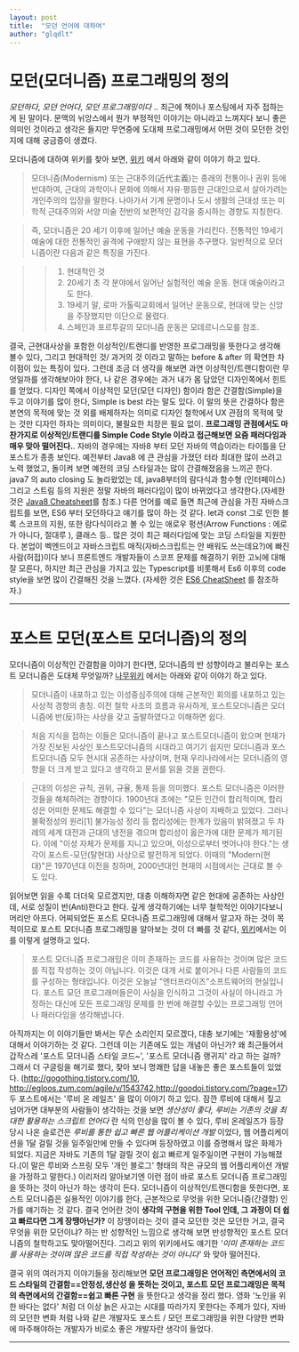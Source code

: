 ```yaml
---
layout: post
title:  "모던 언어에 대하여"
author: "glqdlt"
---
```


# 모던(모더니즘) 프로그래밍의 정의

*모던하다*, *모던 언어다*, *모던 프로그래밍이다* .. 최근에 책이나 포스팅에서 자주 접하는 게 된 말이다. 문맥의 뉘앙스에서 뭔가 부정적인 이야기는 아니라고 느껴지다 보니 좋은 의미인 것이라고 생각은 들지만 무연중에 도대체 프로그래밍에서 어떤 것이 모던한 것인지에 대해 궁금증이 생겼다.

모더니즘에 대하여 위키를 찾아 보면, [위키](https://ko.wikipedia.org/wiki/%EB%AA%A8%EB%8D%94%EB%8B%88%EC%A6%98) 에서 아래와 같이 이야기 하고 있다.

>모더니즘(Modernism) 또는 근대주의(近代主義)는 종래의 전통이나 권위 등에 반대하여, 근대의 과학이나 문화에 의해서 자유·평등한 근대인으로서 살아가려는 개인주의의 입장을 말한다. 나아가서 기계 문명이나 도시 생활의 근대성 또는 미학적 근대주의와 서양 미술 전반의 보편적인 감각을 중시하는 경향도 지칭한다.

>즉, 모더니즘은 20 세기 이후에 일어난 예술 운동을 가리킨다. 전통적인 19세기 예술에 대한 전통적인 골격에 구애받지 않는 표현을 추구했다. 일반적으로 모더니즘이란 다음과 같은 특징을 가진다.

>> 1. 현대적인 것
>> 2. 20세기 초 각 분야에서 일어난 실험적인 예술 운동. 현대 예술이라고도 한다.
>> 3. 19세기 말, 로마 가톨릭교회에서 일어난 운동으로, 현대에 맞는 신앙을 주장했지만 이단으로 몰렸다.
>> 4. 스페인과 포르투갈의 모더니즘 운동은 모데르니스모를 참조.

결국, 근현대사상을 포함한 이상적인/트랜디를 반영한 프로그래밍을 뜻한다고 생각해 볼수 있다, 그리고 현대적인 것/ 과거의 것 이라고 말하는 before & after 의 확연한 차이점이 있는 특징이 있다. 그런데 조금 더 생각을 해보면 과연 이상적인/트랜디함이란 무엇일까를 생각해보아야 한다, 나 같은 경우에는 과거 내가 몸 담았던 디자인쪽에서 힌트를 얻었다. 디자인 쪽에서 이상적인 모던(모던 디자인) 함이라 함은 간결함(Simple)을 두고 이야기를 많이 한다, Simple is best 라는 말도 있다. 이 말의 뜻은 간결하다 함은 본연의 목적에 맞는 것 외를 배제하자는 의미로 디자인 철학에서 UX 관점의 목적에 맞는 것만 디자인 하자는 의미이다, 불필요한 치장은 필요 없이. **프로그래밍 관점에서도 마찬가지로 이상적인/트랜디를 Simple Code Style 이라고 접근해보면 요즘 패러다임과 매우 맞아 떨어진다.**. 자바의 경우에는 자바8 부터 모던 자바의 역습이라는 타이틀을 단 포스트가 종종 보인다. 예전부터 Java8 에 큰 관심을 가졌던 터라 최대한 많이 쓰려고 노력 했었고, 돌이켜 보면 예전의 코딩 스타일과는 많이 간결해졌음을 느끼곤 한다. java7 의 auto closing 도 놀라왔었는 데, java8부터의 람다식과 함수형 (인터페이스) 그리고 스트림 등의 지원은 정말 자바의 패러다임이 많이 바뀌었다고 생각한다.(자세한 것은 [Java8 Cheatsheet](https://github.com/BafS/Java8-CheatSheet)를 참조.) 다른 언어를 예로 들면 최근에 관심을 가진 자바스크립트를 보면, ES6 부터 모던하다고 얘기를 많이 하는 것 같다. let과 const 그로 인한 블록 스코프의 지원, 또한 람다식이라고 볼 수 있는 애로우 펑션(Arrow Functions : 에로 가 아니다, 절대루 ), 클래스 등.. 많은 것이 최근 패러다임에 맞는 코딩 스타일을 지원한다. 본업이 벡엔드이고 자바스크립트 매직(자바스크립트는 안 배워도 쓰는데요?)에 빠진 사람(허접)이다 보니 프론트엔드 개발자들이 스코프 문제를 해결하기 위한 고뇌에 대해 잘 모른다, 하지만 최근 관심을 가지고 있는 Typescript를 비롯해서 Es6 이후의 code style을 보면 많이 간결해진 것을 느꼈다. (자세한 것은 [ES6 CheatSheet](https://github.com/DrkSephy/es6-cheatsheet#arrow-functions) 를 참조하자.) 

-----

# 포스트 모던(포스트 모더니즘)의 정의

모더니즘이 이상적인 간결함을 이야기 한다면, 모더니즘의 반 성향이라고 불리우는 포스트 모더니즘은 도대체 무엇일까? [나무위키](https://namu.wiki/w/%ED%8F%AC%EC%8A%A4%ED%8A%B8%EB%AA%A8%EB%8D%94%EB%8B%88%EC%A6%98) 에서는 아래와 같이 이야기 하고 있다.

> 모더니즘이 내포하고 있는 이성중심주의에 대해 근본적인 회의를 내포하고 있는 사상적 경향의 총칭. 
이전 철학 사조의 흐름과 유사하게, 포스트모더니즘은 모더니즘에 반(反)하는 사상을 갖고 출발하였다고 이해하면 쉽다.

> 처음 지식을 접하는 이들은 모더니즘이 끝나고 포스트모더니즘이 왔으며 현재가 가장 진보된 사상인 포스트모더니즘의 시대라고 여기기 쉽지만 모더니즘과 포스트모더니즘 모두 현시대 공존하는 사상이며, 현재 우리나라에서는 모더니즘의 영향을 더 크게 받고 있다고 생각하고 문서를 읽을 것을 권한다. 

> 근대의 이성은 규칙, 권위, 규율, 통제 등을 의미했다. 포스트 모더니즘은 이러한 것들을 해체하려는 경향이다. 1900년대 초에는 "모든 인간이 합리적이며, 합리성은 어떠한 문제도 해결할 수 있다"는 모더니즘 사상이 지배하고 있었다. 그러나 불확정성의 원리[1] 불가능성 정리 등 합리성에는 한계가 있음이 밝혀졌고 두 차례의 세계 대전과 근대의 냉전을 겪으며 합리성이 옳은가에 대한 문제가 제기된다. 이에 "이성 자체가 문제를 지니고 있으며, 이성으로부터 벗어나야 한다."는 생각이 포스트-모던(탈현대) 사상으로 발전하게 되었다. 이때의 "Modern(현대)"은 1970년대 이전을 칭하며, 2000년대인 현재의 시점에서는 근대로 볼 수도 있다.

읽어보면 읽을 수록 더더욱 모르겠지만, 대충 이해하자면 같은 현대에 공존하는 사상인데, 서로 성질이 반(Anti)한다고 한다. 깊게 생각하기에는 너무 철학적인 이야기다보니 머리만 아프다. 어찌되었든 포스트 모더니즘 프로그래밍에 대해서 알고자 하는 것이 목적이므로 포스트 모더니즘 프로그래밍을 알아보는 것이 더 빠를 것 같다, [위키](http://wiki.c2.com/?PostModernProgramming)에서는 이를 이렇게 설명하고 있다.

> 포스트 모더니즘 프로그래밍은 이미 존재하는 코드를 사용하는 것이며 많은 코드를 직접 작성하는 것이 아닙니다. 이것은 대개 서로 붙이거나 다른 사람들의 코드를 구성하는 형태입니다. 이것은 오늘날 "엔터프라이즈"소프트웨어의 현실입니다. 포스트 모던 프로그래머들은이 사실을 인식하고 그것이 사실이 아니라고 가정하는 대신에 모든 프로그래밍 문제를 한 번에 해결할 수있는 프로그래밍 언어 나 패러다임을 생각해냅니다. 

아직까지는 이 이야기들만 봐서는 무슨 소리인지 모르겠다, 대충 보기에는 '재활용성'에 대해서 이야기하는 것 같다. 그런데 이는 기존에도 있는 개념이 아닌가? 왜 최근들어서 갑작스레 '포스트 모더니즘 스타일 코드~', '포스트 모더니즘 랭귀지' 라고 하는 걸까? 그래서 더 구글링을 해기로 했다, 찾아 보니 명쾌한 답을 내놓은 좋은 포스트들이 있었다. (<http://gogothing.tistory.com/10>, <http://egloos.zum.com/agile/v/1543742>,<http://goodoi.tistory.com/?page=17>) 
두 포스트에서는 '루비 온 레일즈' 을 많이 이야기 하고 있다. 잠깐 루비에 대해서 짚고 넘어가면 대부분의 사람들이 생각하는 것을 보면 *생산성이 좋다, 루비는 기존의 것을 최대한 활용하는 스크립트 언어다* 란 식의 인상을 많이 볼 수 있다, 루비 온레일즈가 등장 당시 나온 슬로건은 *루비를 통한 쉽고 빠른 웹 어플리케이션 개발* 이었다, 웹 어플리케이션을 1달 걸릴 것을 일주일만에 만들 수 있다며 등장하였고 이를 증명해서 많은 화제가 되었다. 지금은 자바도 기존의 1달 걸릴 것이 쉽고 빠르게 일주일이면 구현이 가능해졌다.(이 말은 루비와 스프링 모두 '개인 블로그' 형태의 작은 규모의 웹 어플리케이션 개발을 가정하고 말한다.) 이리저리 알아보기엔 이런 점이 바로 포스트 모더니즘 프로그래밍을 뜻하는 것이 아닌가 하는 생각이 든다. 모더니즘이 이상적인/트랜디함을 뜻한다면, 포스트 모더니즘은 실용적인 이야기를 한다, 근본적으로 무엇을 위한 모더니즘(간결함) 인가를 얘기하는 것 같다. 결국 언어란 것이 **생각의 구현을 위한 Tool 인데, 그 과정이 더 쉽고 빠르다면 그게 장땡아닌가?** 이 장땡이라는 것이 결국 모던한 것은 모던한 거고, 결국 무엇을 위한 모던이냐? 하는 반 성향적인 느낌으로 생각해 보면 반성향적인 포스트 모더니즘의 철학하고도 맞아떨어진다. 그리고 위의 위키에서도 얘기한 *'이미 존재하는 코드를 사용하는 것이며 많은 코드를 직접 작성하는 것이 아니다'* 와 맞아 떨어진다. 

결국 위의 여러가지 이야기들을 정리해보면 **모던 프로그래밍은 언어적인 측면에서의 코드 스타일의 간결함==안정성,생산성 을 뜻하는 것이고, 포스트 모던 프로그래밍은 목적의 측면에서의 간결함==쉽고 빠른 구현** 을 뜻한다고 생각을 정리 했다. 영화 '노인을 위한 바다는 없다' 처럼 더 이상 늙은 사고는 시대를 따라가지 못한다는 주제가 있다, 자바의 모던한 변화 처럼 나와 같은 개발자도 포스트 / 모던 프로그래밍을 위한 다양한 변화에 마주해야하는 개발자가 비로소 좋은 개발자란 생각이 들었다. 

<hr/>